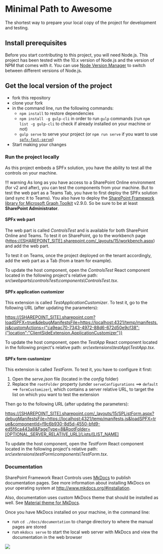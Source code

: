 # Minimal Path to Awesome

The shortest way to prepare your local copy of the project for development and testing.

## Install prerequisites

Before you start contributing to this project, you will need Node.js. This project has been tested with the 10.x version of Node.js and the version of NPM that comes with it. You can use [Node Version Manager](https://github.com/nvm-sh/nvm) to switch between different versions of Node.js.

## Get the local version of the project

- fork this repository
- clone your fork
- in the command line, run the following commands:
    - `npm install` to restore dependencies
    - `npm install -g gulp-cli` in order to run `gulp` commands (run `npm list -g gulp-cli` to check if already installed on your machine or not)
    - `gulp serve` to serve your project (or `npm run serve` if you want to use [`spfx-fast-serve`](https://github.com/s-KaiNet/spfx-fast-serve))
- Start making your changes

### Run the project locally

As this project embeds a SPFx solution, you have the ability to test all the controls on your machine.

!!! warning
    As long as you have access to a SharePoint Online environment (for v2 and after), you can test the components from your machine. But to test the web part as a Teams Tab, you have to first deploy the SPFx solution (and sync it to Teams). You also have to deploy the [SharePoint Framework library for Microsoft Graph Toolkit](https://learn.microsoft.com/en-us/graph/toolkit/get-started/mgt-spfx) v2.9.0. So be sure to be at least **SharePoint Administrator**.

#### SPFx web part

The web part is called *ControlsTest* and is available for both SharePoint Online and Teams. To test it on SharePoint, go to the workbench page (<https://[SHAREPOINT_SITE].sharepoint.com/_layouts/15/workbench.aspx>) and add the web part.

To test it on Teams, once the project deployed on the tenant accordingly, add the web part as a Tab (from a team for example).

To update the host component, open the *ControlsTest* React component located in the following project's relative path: *src\webparts\controlsTest\components\ControlsTest.tsx*.

#### SPFx application customizer

This extension is called *TestApplicationCustomizer*. To test it, go to the following URL (after updating the parameters):

<https://[SHAREPOINT_SITE].sharepoint.com?loadSPFX=true&debugManifestsFile=https://localhost:4321/temp/manifests.js&customActions={"ca9eac70-7343-4972-88d6-672d50e9cf38":{"location":"ClientSideExtension.ApplicationCustomizer"}}>

To update the host component, open the *TestApp* React component located in the following project's relative path: *src\extensions\testApp\TestApp.tsx*.

#### SPFx form customizer

This extension is called *TestForm*. To test it, you have to configure it first:

1. Open the *serve.json* file (located in the *config* folder)
2. Replace the `rootFolder` property (under `serveConfigurations` ==> `default` ==> `formCustomizer`), which contains a server relative URL, to target the list on which you want to test the extension

Then go to the following URL (after updating the parameters):

<https://[SHAREPOINT_SITE].sharepoint.com/_layouts/15/SPListForm.aspx?debugManifestsFile=https://localhost:4321/temp/manifests.js&loadSPFX=true&componentId=f9c6b930-8d5d-4550-bfd9-ed5f6ca443a8&PageType=8&RootFolder=[OPTIONAL_SERVER_RELATIVE_URL]/Lists/[LIST_NAME]>

To update the host component, open the *TestForm* React component located in the following project's relative path: *src\extensions\testForm\components\TestForm.tsx*.

### Documentation

SharePoint Framework React Controls uses [MkDocs](http://www.mkdocs.org) to publish documentation pages. See more information about installing MkDocs on your operating system at http://www.mkdocs.org/#installation.

Also, documentation uses custom MkDocs theme that should be installed as well. See [Material theme for MkDocs](https://squidfunk.github.io/mkdocs-material/).

Once you have MkDocs installed on your machine, in the command line:

- run `cd ./docs/documentation` to change directory to where the manual pages are stored
- run `mkdocs serve` to start the local web server with MkDocs and view the documentation in the web browser

![](https://telemetry.sharepointpnp.com/sp-dev-fx-controls-react/wiki/controls/guides/mpa)
